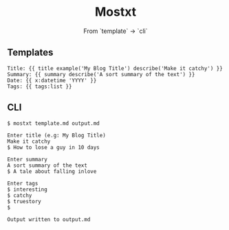 <div align="center">
    <h1>Mostxt</h1>
</div>

<div align="center">
    From `template` -> `cli`
</div>


## Templates

```
Title: {{ title example('My Blog Title') describe('Make it catchy') }}
Summary: {{ summary describe('A sort summary of the text') }}
Date: {{ x:datetime 'YYYY' }}
Tags: {{ tags:list }}
```

## CLI

```
$ mostxt template.md output.md

Enter title (e.g: My Blog Title)
Make it catchy
$ How to lose a guy in 10 days

Enter summary
A sort summary of the text
$ A tale about falling inlove

Enter tags
$ interesting
$ catchy
$ truestory
$

Output written to output.md
```

